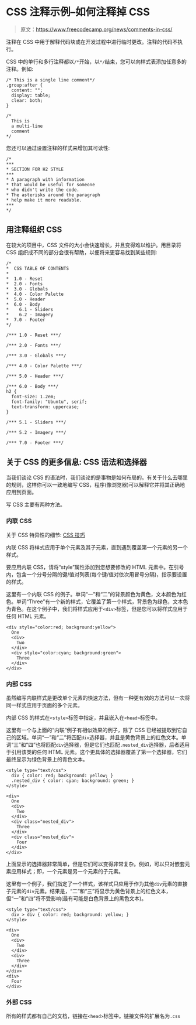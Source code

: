 # CSS 注释示例–如何注释掉 CSS

> 原文：<https://www.freecodecamp.org/news/comments-in-css/>

注释在 CSS 中用于解释代码块或在开发过程中进行临时更改。注释的代码不执行。

CSS 中的单行和多行注释都以`/*`开始，以`*/`结束，您可以向样式表添加任意多的注释。例如:

```
/* This is a single line comment*/
.group:after {
  content: "";
  display: table;
  clear: both;
}

/*
  This is
  a multi-line
  comment
*/
```

您还可以通过设置注释的样式来增加其可读性:

```
/*
***
* SECTION FOR H2 STYLE 
***
* A paragraph with information
* that would be useful for someone
* who didn't write the code.
* The asterisks around the paragraph 
* help make it more readable.
***
*/
```

## 用注释组织 CSS

在较大的项目中，CSS 文件的大小会快速增长，并且变得难以维护。用目录将 CSS 组织成不同的部分会很有帮助，以便将来更容易找到某些规则:

```
/* 
*  CSS TABLE OF CONTENTS
*   
*  1.0 - Reset
*  2.0 - Fonts
*  3.0 - Globals
*  4.0 - Color Palette
*  5.0 - Header
*  6.0 - Body
*    6.1 - Sliders
*    6.2 - Imagery
*  7.0 - Footer
*/

/*** 1.0 - Reset ***/

/*** 2.0 - Fonts ***/

/*** 3.0 - Globals ***/

/*** 4.0 - Color Palette ***/

/*** 5.0 - Header ***/

/*** 6.0 - Body ***/
h2 {
  font-size: 1.2em;
  font-family: "Ubuntu", serif;
  text-transform: uppercase;
}

/*** 5.1 - Sliders ***/

/*** 5.2 - Imagery ***/

/*** 7.0 - Footer ***/
```

## 关于 CSS 的更多信息: **CSS 语法和选择器**

当我们谈论 CSS 的语法时，我们谈论的是事物是如何布局的。有关于什么去哪里的规则，这样你可以一致地编写 CSS，程序(像浏览器)可以解释它并将其正确地应用到页面。

写 CSS 主要有两种方法。

### **内联 CSS**

关于 CSS 特异性的细节: [CSS 技巧](https://css-tricks.com/specifics-on-css-specificity/)

内联 CSS 将样式应用于单个元素及其子元素，直到遇到覆盖第一个元素的另一个样式。

要应用内联 CSS，请将“style”属性添加到您想要修改的 HTML 元素中。在引号内，包含一个分号分隔的键/值对列表(每个键/值对依次用冒号分隔)，指示要设置的样式。

这里有一个内联 CSS 的例子。单词“一”和“二”的背景颜色为黄色，文本颜色为红色。单词“Three”有一个新的样式，它覆盖了第一个样式，背景色为绿色，文本色为青色。在这个例子中，我们将样式应用于`<div>`标签，但是您可以将样式应用于任何 HTML 元素。

```
<div style="color:red; background:yellow">
  One
  <div>
    Two
  </div>
  <div style="color:cyan; background:green">
    Three
  </div>
</div>
```

### **内部 CSS**

虽然编写内联样式是更改单个元素的快速方法，但有一种更有效的方法可以一次将同一样式应用于页面的多个元素。

内部 CSS 的样式在`<style>`标签中指定，并且嵌入在`<head>`标签中。

这里有一个与上面的“内联”例子有相似效果的例子，除了 CSS 已经被提取到它自己的区域。单词“一”和“二”将匹配`div`选择器，并且是黄色背景上的红色文本。单词“三”和“四”也将匹配`div`选择器，但是它们也匹配`.nested_div`选择器，后者适用于引用该类的任何 HTML 元素。这个更具体的选择器覆盖了第一个选择器，它们最终显示为绿色背景上的青色文本。

```
<style type="text/css">
  div { color: red; background: yellow; }
  .nested_div { color: cyan; background: green; }
</style>

<div>
  One
  <div>
    Two
  </div>
  <div class="nested_div">
    Three
  </div>
  <div class="nested_div">
    Four
  </div>
</div>
```

上面显示的选择器非常简单，但是它们可以变得非常复杂。例如，可以只对嵌套元素应用样式；即，一个元素是另一个元素的子元素。

这里有一个例子，我们指定了一个样式，该样式只应用于作为其他`div`元素的直接子元素的`div`元素。结果是，“二”和“三”将显示为黄色背景上的红色文本，但“一”和“四”将不受影响(最有可能是白色背景上的黑色文本)。

```
<style type="text/css">
  div > div { color: red; background: yellow; }
</style>

<div>
  One
  <div>
    Two
  </div>
  <div>
    Three
  </div>
</div>
<div>
  Four
</div>
```

### **外部 CSS**

所有的样式都有自己的文档，链接在`<head>`标签中。链接文件的扩展名为`.css`